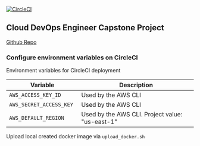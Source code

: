 [![CircleCI](https://circleci.com/gh/JeamBeamCim/Cloud-DevOps-Engineer-Capstone.svg?style=svg)](https://circleci.com/gh/JeamBeamCim/Cloud-DevOps-Engineer-Capstone)
## Cloud DevOps Engineer Capstone Project

[Github Repo](https://github.com/JeamBeamCim/Cloud-DevOps-Engineer-Capstone)

### Configure environment variables on CircleCI

Environment variables for CircleCI deployment

| Variable                 | Description                                     |
| ------------------------ |-------------------------------------------------|
| `AWS_ACCESS_KEY_ID`      | Used by the AWS CLI                             |
| `AWS_SECRET_ACCESS_KEY ` | Used by the AWS CLI                             |
| `AWS_DEFAULT_REGION`     | Used by the AWS CLI. Project value: "us-east-1" |

Upload local created docker image via `upload_docker.sh`